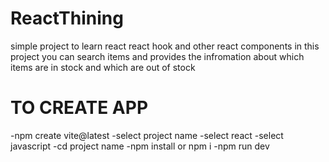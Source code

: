 # ReactThining
simple project to learn react  react hook and other react components
in this project you can search items and provides the infromation about which items are in stock and which are out of stock 
 # TO CREATE APP
 -npm create vite@latest
 -select project name
 -select react 
 -select javascript
 -cd project name
 -npm install or npm i
 -npm run dev
 
